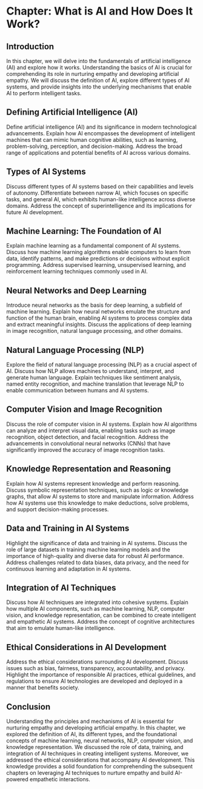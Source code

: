 Chapter: What is AI and How Does It Work?
=========================================

Introduction
------------

In this chapter, we will delve into the fundamentals of artificial intelligence (AI) and explore how it works. Understanding the basics of AI is crucial for comprehending its role in nurturing empathy and developing artificial empathy. We will discuss the definition of AI, explore different types of AI systems, and provide insights into the underlying mechanisms that enable AI to perform intelligent tasks.

Defining Artificial Intelligence (AI)
-------------------------------------

Define artificial intelligence (AI) and its significance in modern technological advancements. Explain how AI encompasses the development of intelligent machines that can mimic human cognitive abilities, such as learning, problem-solving, perception, and decision-making. Address the broad range of applications and potential benefits of AI across various domains.

Types of AI Systems
-------------------

Discuss different types of AI systems based on their capabilities and levels of autonomy. Differentiate between narrow AI, which focuses on specific tasks, and general AI, which exhibits human-like intelligence across diverse domains. Address the concept of superintelligence and its implications for future AI development.

Machine Learning: The Foundation of AI
--------------------------------------

Explain machine learning as a fundamental component of AI systems. Discuss how machine learning algorithms enable computers to learn from data, identify patterns, and make predictions or decisions without explicit programming. Address supervised learning, unsupervised learning, and reinforcement learning techniques commonly used in AI.

Neural Networks and Deep Learning
---------------------------------

Introduce neural networks as the basis for deep learning, a subfield of machine learning. Explain how neural networks emulate the structure and function of the human brain, enabling AI systems to process complex data and extract meaningful insights. Discuss the applications of deep learning in image recognition, natural language processing, and other domains.

Natural Language Processing (NLP)
---------------------------------

Explore the field of natural language processing (NLP) as a crucial aspect of AI. Discuss how NLP allows machines to understand, interpret, and generate human language. Explain techniques like sentiment analysis, named entity recognition, and machine translation that leverage NLP to enable communication between humans and AI systems.

Computer Vision and Image Recognition
-------------------------------------

Discuss the role of computer vision in AI systems. Explain how AI algorithms can analyze and interpret visual data, enabling tasks such as image recognition, object detection, and facial recognition. Address the advancements in convolutional neural networks (CNNs) that have significantly improved the accuracy of image recognition tasks.

Knowledge Representation and Reasoning
--------------------------------------

Explain how AI systems represent knowledge and perform reasoning. Discuss symbolic representation techniques, such as logic or knowledge graphs, that allow AI systems to store and manipulate information. Address how AI systems use this knowledge to make deductions, solve problems, and support decision-making processes.

Data and Training in AI Systems
-------------------------------

Highlight the significance of data and training in AI systems. Discuss the role of large datasets in training machine learning models and the importance of high-quality and diverse data for robust AI performance. Address challenges related to data biases, data privacy, and the need for continuous learning and adaptation in AI systems.

Integration of AI Techniques
----------------------------

Discuss how AI techniques are integrated into cohesive systems. Explain how multiple AI components, such as machine learning, NLP, computer vision, and knowledge representation, can be combined to create intelligent and empathetic AI systems. Address the concept of cognitive architectures that aim to emulate human-like intelligence.

Ethical Considerations in AI Development
----------------------------------------

Address the ethical considerations surrounding AI development. Discuss issues such as bias, fairness, transparency, accountability, and privacy. Highlight the importance of responsible AI practices, ethical guidelines, and regulations to ensure AI technologies are developed and deployed in a manner that benefits society.

Conclusion
----------

Understanding the principles and mechanisms of AI is essential for nurturing empathy and developing artificial empathy. In this chapter, we explored the definition of AI, its different types, and the foundational concepts of machine learning, neural networks, NLP, computer vision, and knowledge representation. We discussed the role of data, training, and integration of AI techniques in creating intelligent systems. Moreover, we addressed the ethical considerations that accompany AI development. This knowledge provides a solid foundation for comprehending the subsequent chapters on leveraging AI techniques to nurture empathy and build AI-powered empathetic interactions.
